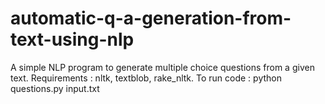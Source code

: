 # automatic-q-a-generation-from-text-using-nlp
A simple NLP program to generate multiple choice questions from a given text.
Requirements : nltk, textblob, rake_nltk.
To run code : python questions.py input.txt
